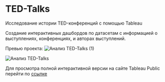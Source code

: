 # TED-Talks
Исследование истории TED-конференций с помощью Tableau

Создание интерактивных дашбордов по датасетам с информацией о выступлениях, конференциях, и авторах выступлений. 

Превью проекта:
![Анализ TED-Talks (1)](https://github.com/k8m8w8/TED-Talks/assets/166219178/545818fa-aa03-4132-978c-743e78bcb47a)


![Анализ TED-Talks](https://github.com/k8m8w8/TED-Talks/assets/166219178/546c0b23-8445-4442-983e-88010ed8e3e2)



Для просмотра полной интерактивной версии на сайте Tableau Public перейти по [ссылке](https://public.tableau.com/views/TED-Talksv1_1/TED-Talks?:language=en-US&:sid=&:display_count=n&:origin=viz_share_link)

